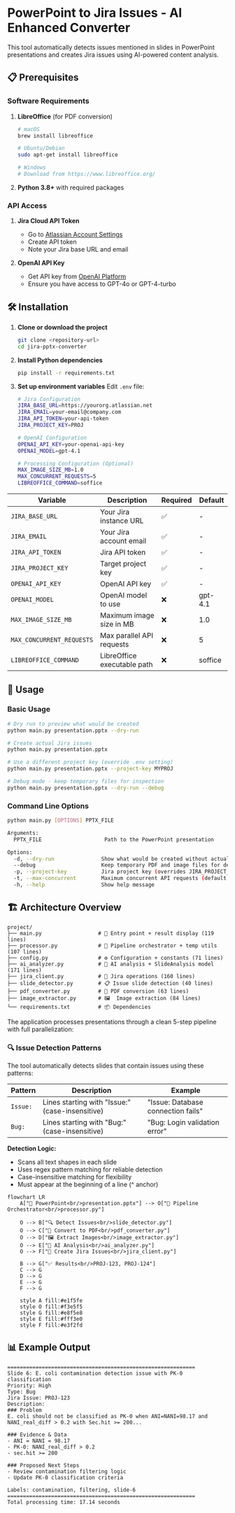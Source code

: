 # PowerPoint to Jira Issues - AI Enhanced Converter

This tool automatically detects issues mentioned in slides in PowerPoint presentations and creates Jira issues using AI-powered content analysis. 

## 📋 Prerequisites

### Software Requirements

1. **LibreOffice** (for PDF conversion)
   ```bash
   # macOS
   brew install libreoffice
   
   # Ubuntu/Debian
   sudo apt-get install libreoffice
   
   # Windows
   # Download from https://www.libreoffice.org/
   ```

2. **Python 3.8+** with required packages

### API Access

1. **Jira Cloud API Token**
   - Go to [Atlassian Account Settings](https://id.atlassian.com/manage-profile/security/api-tokens)
   - Create API token
   - Note your Jira base URL and email

2. **OpenAI API Key**
   - Get API key from [OpenAI Platform](https://platform.openai.com/api-keys)
   - Ensure you have access to GPT-4o or GPT-4-turbo

## 🛠 Installation

1. **Clone or download the project**
   ```bash
   git clone <repository-url>
   cd jira-pptx-converter
   ```

2. **Install Python dependencies**
   ```bash
   pip install -r requirements.txt
   ```

3. **Set up environment variables**
   Edit `.env` file:
   ```bash
   # Jira Configuration
   JIRA_BASE_URL=https://yourorg.atlassian.net
   JIRA_EMAIL=your-email@company.com
   JIRA_API_TOKEN=your-api-token
   JIRA_PROJECT_KEY=PROJ

   # OpenAI Configuration
   OPENAI_API_KEY=your-openai-api-key
   OPENAI_MODEL=gpt-4.1

   # Processing Configuration (Optional)
   MAX_IMAGE_SIZE_MB=1.0
   MAX_CONCURRENT_REQUESTS=5
   LIBREOFFICE_COMMAND=soffice
   ```

| Variable | Description | Required | Default |
|----------|-------------|----------|---------|
| `JIRA_BASE_URL` | Your Jira instance URL | ✅ | - |
| `JIRA_EMAIL` | Your Jira account email | ✅ | - |
| `JIRA_API_TOKEN` | Jira API token | ✅ | - |
| `JIRA_PROJECT_KEY` | Target project key | ✅ | - |
| `OPENAI_API_KEY` | OpenAI API key | ✅ | - |
| `OPENAI_MODEL` | OpenAI model to use | ❌ | gpt-4.1 |
| `MAX_IMAGE_SIZE_MB` | Maximum image size in MB | ❌ | 1.0 |
| `MAX_CONCURRENT_REQUESTS` | Max parallel API requests | ❌ | 5 |
| `LIBREOFFICE_COMMAND` | LibreOffice executable path | ❌ | soffice |

## 🔧 Usage

### Basic Usage

```bash
# Dry run to preview what would be created
python main.py presentation.pptx --dry-run

# Create actual Jira issues
python main.py presentation.pptx

# Use a different project key (override .env setting)
python main.py presentation.pptx --project-key MYPROJ

# Debug mode - keep temporary files for inspection
python main.py presentation.pptx --dry-run --debug
```

### Command Line Options

```bash
python main.py [OPTIONS] PPTX_FILE

Arguments:
  PPTX_FILE                    Path to the PowerPoint presentation

Options:
  -d, --dry-run               Show what would be created without actually creating issues
  --debug                     Keep temporary PDF and image files for debugging
  -p, --project-key           Jira project key (overrides JIRA_PROJECT_KEY from .env)
  -t, --max-concurrent        Maximum concurrent API requests (default: 5)
  -h, --help                  Show help message
```

## 🏗️ Architecture Overview

```
project/
├── main.py                  # 🚀 Entry point + result display (119 lines)
├── processor.py             # 🎯 Pipeline orchestrator + temp utils (107 lines)  
├── config.py                # ⚙️ Configuration + constants (71 lines)
├── ai_analyzer.py           # 🤖 AI analysis + SlideAnalysis model (171 lines)
├── jira_client.py           # 🔗 Jira operations (160 lines)
├── slide_detector.py        # 📋 Issue slide detection (40 lines)
├── pdf_converter.py         # 📄 PDF conversion (63 lines)
├── image_extractor.py       # 🖼️  Image extraction (84 lines)
└── requirements.txt         # 📦 Dependencies
```

The application processes presentations through a clean 5-step pipeline with full parallelization:

### 🔍 Issue Detection Patterns

The tool automatically detects slides that contain issues using these patterns:

| Pattern | Description | Example |
|---------|-------------|---------|
| `Issue:` | Lines starting with "Issue:" (case-insensitive) | "Issue: Database connection fails" |
| `Bug:` | Lines starting with "Bug:" (case-insensitive) | "Bug: Login validation error" |

**Detection Logic:**
- Scans all text shapes in each slide
- Uses regex pattern matching for reliable detection
- Case-insensitive matching for flexibility
- Must appear at the beginning of a line (^ anchor)

```mermaid
flowchart LR
    A["📄 PowerPoint<br/>presentation.pptx"] --> O["🎯 Pipeline Orchestrator<br/>processor.py"]
    
    O --> B["🔍 Detect Issues<br/>slide_detector.py"]
    O --> C["📄 Convert to PDF<br/>pdf_converter.py"]
    O --> D["🖼️ Extract Images<br/>image_extractor.py"]
    O --> E["🤖 AI Analysis<br/>ai_analyzer.py"]
    O --> F["🎫 Create Jira Issues<br/>jira_client.py"]
    
    B --> G["✅ Results<br/>PROJ-123, PROJ-124"]
    C --> G
    D --> G
    E --> G
    F --> G
    
    style A fill:#e1f5fe
    style O fill:#f3e5f5
    style G fill:#e8f5e8
    style E fill:#fff3e0
    style F fill:#e3f2fd
```

## 📊 Example Output

```
============================================================
Slide 6: E. coli contamination detection issue with PK-0 classification
Priority: High
Type: Bug
Jira Issue: PROJ-123
Description:
### Problem
E. coli should not be classified as PK-0 when ANI=NANI=98.17 and 
NANI_real_diff > 0.2 with Sec.hit >= 200...

### Evidence & Data
- ANI = NANI = 98.17
- PK-0: NANI_real_diff > 0.2
- sec.hit >= 200

### Proposed Next Steps
- Review contamination filtering logic
- Update PK-0 classification criteria

Labels: contamination, filtering, slide-6
============================================================
Total processing time: 17.14 seconds
```

